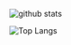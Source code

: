 ![github stats](https://github-readme-stats.vercel.app/api?username=manuanish&show_icons=true&hide_border=true&theme=github_dark)

![Top Langs](https://github-readme-stats.vercel.app/api/top-langs/?username=manuanish&theme=github_dark&hide_border=true&show_icons=true)
